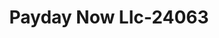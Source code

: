 ---
f_zip-code: 41175
f_state-code: KY
title: Payday Now Llc-24063
f_phone: 606-932-2879
f_city-only: South Shore
f_address: 1360 W 2nd Ave South Shore
f_location-unique-id: '24063'
slug: payday-now-llc-24063
updated-on: '2024-05-30T13:46:58.046Z'
created-on: '2024-05-30T13:36:59.803Z'
published-on: '2024-05-30T13:54:32.469Z'
f_city-state: cms/city/south-shore-ky.md
f_company: cms/company/payday-now-llc.md
f_state: cms/state/kentucky.md
layout: '[payday-loan].html'
tags: payday-loan
---